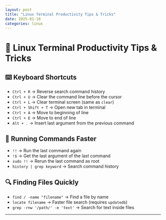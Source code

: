 ```yaml
---
layout: post
title: "Linux Terminal Productivity Tips & Tricks"
date: 2025-01-10
categories: linux
---
```


# 🚀 Linux Terminal Productivity Tips & Tricks

## ⌨️ Keyboard Shortcuts
- `Ctrl + R` → Reverse search command history
- `Ctrl + U` → Clear the command line before the cursor
- `Ctrl + L` → Clear terminal screen (same as `clear`)
- `Ctrl + Shift + T` → Open new tab in terminal
- `Ctrl + A` → Move to beginning of line
- `Ctrl + E` → Move to end of line
- `Alt + .` → Insert last argument from the previous command

## 🏃 Running Commands Faster
- `!!` → Run the last command again
- `!$` → Get the last argument of the last command
- `sudo !!` → Rerun the last command as root
- `history | grep keyword` → Search command history

## 🔍 Finding Files Quickly
- `find / -name "filename"` → Find a file by name
- `locate filename` → Faster file search (requires `updatedb`)
- `grep -rnw '/path/' -e 'text'` → Search for text inside files

---

